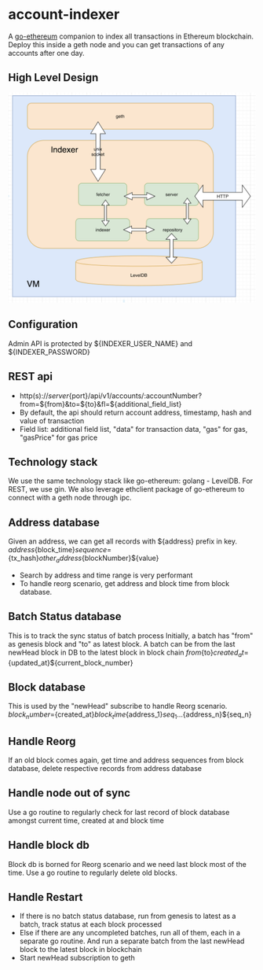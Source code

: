 # account-indexer
A [go-ethereum](https://github.com/ethereum/go-ethereum) companion to index all transactions in Ethereum blockchain. Deploy this inside a geth node and you can get transactions of any accounts after one day.

## High Level Design
![High Level Design](https://github.com/WeTrustPlatform/account-indexer/blob/master/docs/high_level_design.png)

## Configuration
Admin API is protected by ${INDEXER_USER_NAME} and ${INDEXER_PASSWORD}

## REST api
+ http(s)://${server}${port}/api/v1/accounts/:accountNumber?from=${from}&to=${to}&fl=${additional_field_list}
+ By default, the api should return account address, timestamp, hash and value of transaction
+ Field list: additional field list, "data" for transaction data, "gas" for gas, "gasPrice" for gas price

## Technology stack
We use the same technology stack like go-ethereum: golang - LevelDB. For REST, we use gin. We also leverage ethclient package of go-ethereum to connect with a geth node through ipc.

## Address database
Given an address, we can get all records with ${address} prefix in key.
${address}${block_time}${sequence}=${tx_hash}${other_address}${blockNumber}${value}
+ Search by address and time range is very performant
+ To handle reorg scenario, get address and block time from block database.

## Batch Status database
This is to track the sync status of batch process
Initially, a batch has "from" as genesis block and "to" as latest block.
A batch can be from the last newHead block in DB to the latest block in block chain
${from}${to}${created_at}=${updated_at}${current_block_number}

## Block database
This is used by the "newHead" subscribe to handle Reorg scenario.
${block_number}=${created_at}${block_time}${address_1}${seq_1}...${address_n}${seq_n}

## Handle Reorg
If an old block comes again, get time and address sequences from block database, delete respective records from address database

## Handle node out of sync
Use a go routine to regularly check for last record of block database amongst current time, created at and block time

## Handle block db
Block db is borned for Reorg scenario and we need last block most of the time.
Use a go routine to regularly delete old blocks.

## Handle Restart
+ If there is no batch status database, run from genesis to latest as a batch, track status at each block processed
+ Else if there are any uncompleted batches, run all of them, each in a separate go routine. And run a separate batch from the last newHead block to the latest block in blockchain
+ Start newHead subscription to geth
